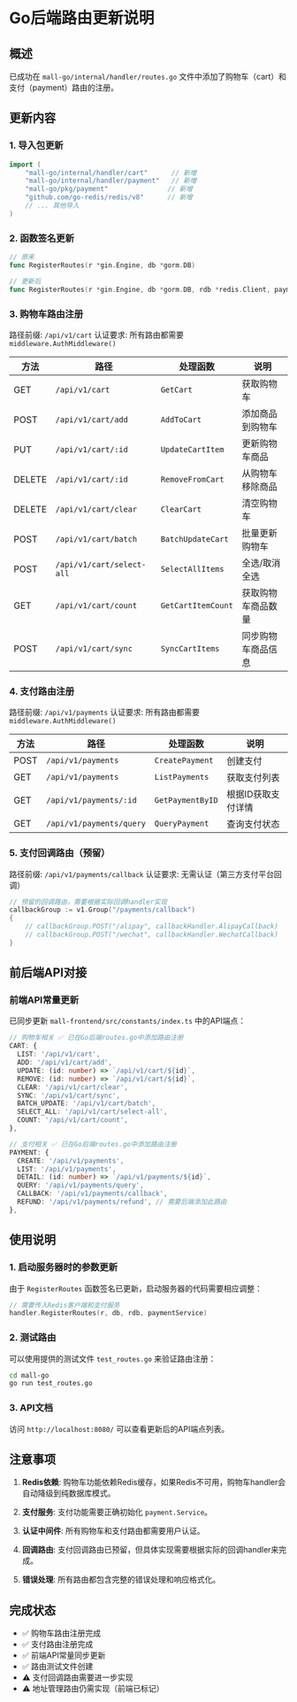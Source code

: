 # Go后端路由更新说明

## 概述
已成功在 `mall-go/internal/handler/routes.go` 文件中添加了购物车（cart）和支付（payment）路由的注册。

## 更新内容

### 1. 导入包更新
```go
import (
    "mall-go/internal/handler/cart"      // 新增
    "mall-go/internal/handler/payment"   // 新增
    "mall-go/pkg/payment"               // 新增
    "github.com/go-redis/redis/v8"      // 新增
    // ... 其他导入
)
```

### 2. 函数签名更新
```go
// 原来
func RegisterRoutes(r *gin.Engine, db *gorm.DB)

// 更新后
func RegisterRoutes(r *gin.Engine, db *gorm.DB, rdb *redis.Client, paymentService *payment.Service)
```

### 3. 购物车路由注册
路径前缀: `/api/v1/cart`
认证要求: 所有路由都需要 `middleware.AuthMiddleware()`

| 方法 | 路径 | 处理函数 | 说明 |
|------|------|----------|------|
| GET | `/api/v1/cart` | `GetCart` | 获取购物车 |
| POST | `/api/v1/cart/add` | `AddToCart` | 添加商品到购物车 |
| PUT | `/api/v1/cart/:id` | `UpdateCartItem` | 更新购物车商品 |
| DELETE | `/api/v1/cart/:id` | `RemoveFromCart` | 从购物车移除商品 |
| DELETE | `/api/v1/cart/clear` | `ClearCart` | 清空购物车 |
| POST | `/api/v1/cart/batch` | `BatchUpdateCart` | 批量更新购物车 |
| POST | `/api/v1/cart/select-all` | `SelectAllItems` | 全选/取消全选 |
| GET | `/api/v1/cart/count` | `GetCartItemCount` | 获取购物车商品数量 |
| POST | `/api/v1/cart/sync` | `SyncCartItems` | 同步购物车商品信息 |

### 4. 支付路由注册
路径前缀: `/api/v1/payments`
认证要求: 所有路由都需要 `middleware.AuthMiddleware()`

| 方法 | 路径 | 处理函数 | 说明 |
|------|------|----------|------|
| POST | `/api/v1/payments` | `CreatePayment` | 创建支付 |
| GET | `/api/v1/payments` | `ListPayments` | 获取支付列表 |
| GET | `/api/v1/payments/:id` | `GetPaymentByID` | 根据ID获取支付详情 |
| GET | `/api/v1/payments/query` | `QueryPayment` | 查询支付状态 |

### 5. 支付回调路由（预留）
路径前缀: `/api/v1/payments/callback`
认证要求: 无需认证（第三方支付平台回调）

```go
// 预留的回调路由，需要根据实际回调handler实现
callbackGroup := v1.Group("/payments/callback")
{
    // callbackGroup.POST("/alipay", callbackHandler.AlipayCallback)
    // callbackGroup.POST("/wechat", callbackHandler.WechatCallback)
}
```

## 前后端API对接

### 前端API常量更新
已同步更新 `mall-frontend/src/constants/index.ts` 中的API端点：

```typescript
// 购物车相关 ✅ 已在Go后端routes.go中添加路由注册
CART: {
  LIST: '/api/v1/cart',
  ADD: '/api/v1/cart/add',
  UPDATE: (id: number) => `/api/v1/cart/${id}`,
  REMOVE: (id: number) => `/api/v1/cart/${id}`,
  CLEAR: '/api/v1/cart/clear',
  SYNC: '/api/v1/cart/sync',
  BATCH_UPDATE: '/api/v1/cart/batch',
  SELECT_ALL: '/api/v1/cart/select-all',
  COUNT: '/api/v1/cart/count',
},

// 支付相关 ✅ 已在Go后端routes.go中添加路由注册
PAYMENT: {
  CREATE: '/api/v1/payments',
  LIST: '/api/v1/payments',
  DETAIL: (id: number) => `/api/v1/payments/${id}`,
  QUERY: '/api/v1/payments/query',
  CALLBACK: '/api/v1/payments/callback',
  REFUND: '/api/v1/payments/refund', // 需要后端添加此路由
},
```

## 使用说明

### 1. 启动服务器时的参数更新
由于 `RegisterRoutes` 函数签名已更新，启动服务器的代码需要相应调整：

```go
// 需要传入Redis客户端和支付服务
handler.RegisterRoutes(r, db, rdb, paymentService)
```

### 2. 测试路由
可以使用提供的测试文件 `test_routes.go` 来验证路由注册：

```bash
cd mall-go
go run test_routes.go
```

### 3. API文档
访问 `http://localhost:8080/` 可以查看更新后的API端点列表。

## 注意事项

1. **Redis依赖**: 购物车功能依赖Redis缓存，如果Redis不可用，购物车handler会自动降级到纯数据库模式。

2. **支付服务**: 支付功能需要正确初始化 `payment.Service`。

3. **认证中间件**: 所有购物车和支付路由都需要用户认证。

4. **回调路由**: 支付回调路由已预留，但具体实现需要根据实际的回调handler来完成。

5. **错误处理**: 所有路由都包含完整的错误处理和响应格式化。

## 完成状态

- ✅ 购物车路由注册完成
- ✅ 支付路由注册完成  
- ✅ 前端API常量同步更新
- ✅ 路由测试文件创建
- ⚠️ 支付回调路由需要进一步实现
- ⚠️ 地址管理路由仍需实现（前端已标记）
